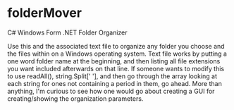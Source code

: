 
# folderMover
C# Windows Form .NET Folder Organizer 

Use this and the associated text file to organize any folder you choose and the files within on a Windows operating system.
Text file works by putting a one word folder name at the beginning, and then listing all file extensions you want included
afterwards on that line. If someone wants to modify this to use readAll(), string.Split[' '], and then go through the array
looking at each string for ones not containing a period in them, go ahead. More than anything, I'm curious to see how one
would go about creating a GUI for creating/showing the organization parameters.
